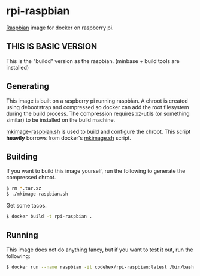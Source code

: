 rpi-raspbian
===================

[Raspbian](http://www.raspbian.org/) image for docker on raspberry pi.

THIS IS BASIC VERSION
---------------------
This is the "buildd" version as the raspbian. (minbase + build tools are installed)

Generating
----------

This image is built on a raspberry pi running raspbian. A chroot is created using debootstrap and compressed so docker can add the root filesystem during the build process. The compression requires xz-utils (or something similar) to be installed on the build machine.  

[mkimage-raspbian.sh](https://github.com/Code-Hex/docker-rpi-raspbian/blob/master/mkimage-raspbian.sh) is used to build and configure the chroot. This script **heavily** borrows from docker's [mkimage.sh](https://github.com/docker/docker/blob/master/contrib/mkimage.sh) script.

Building
--------
If you want to build this image yourself, run the following to generate the compressed chroot.

```bash
$ rm *.tar.xz
$ ./mkimage-raspbian.sh
```
Get some tacos.

```bash
$ docker build -t rpi-raspbian .
```

Running
-------
This image does not do anything fancy, but if you want to test it out, run the following:

```bash
$ docker run --name raspbian -it codehex/rpi-raspbian:latest /bin/bash
```

